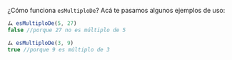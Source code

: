 ¿Cómo funciona `esMultiploDe`? Acá te pasamos algunos ejemplos de uso:

```javascript
ム esMultiploDe(5, 27)
false //porque 27 no es múltiplo de 5

ム esMultiploDe(3, 9)
true //porque 9 es múltiplo de 3
```
